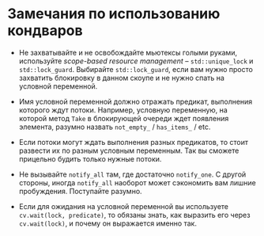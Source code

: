 # Замечания по использованию кондваров

- Не захватывайте и не освобождайте мьютексы голыми руками, используйте *scope-based resource management* – `std::unique_lock` и `std::lock_guard`. Выбирайте `std::lock_guard`, если вам нужно просто захватить блокировку в данном скоупе и не нужно спать на условной переменной.

- Имя условной переменной должно отражать предикат, выполнения которого ждут потоки. Например, условную переменную, на которой метод `Take` в блокирующей очереди ждет появления элемента, разумно назвать `not_empty_` / `has_items_` / etc.

- Если потоки могут ждать выполнения разных предикатов, то стоит развести их по разным условным переменным. Так вы сможете прицельно будить только нужные потоки.

- Не вызывайте `notify_all` там, где достаточно `notify_one`. С другой стороны, иногда `notify_all` наоборот может сэкономить вам лишние пробуждения. Поступайте разумно.

- Если для ожидания на условной переменной вы используете `cv.wait(lock, predicate)`, то обязаны знать, как выразить его через `cv.wait(lock)`, и почему он выражается именно так.

